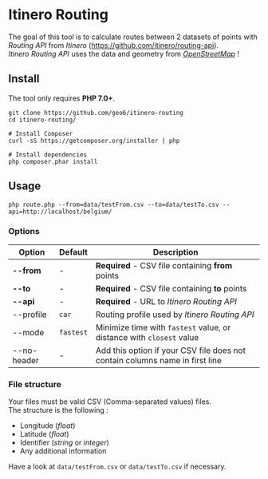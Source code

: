 # Itinero Routing

The goal of this tool is to calculate routes between 2 datasets of points with *Routing API* from *Itinero* (<https://github.com/itinero/routing-api>).  
*Itinero Routing API* uses the data and geometry from [*OpenStreetMap*](https://openstreetmap.org/) !

## Install

The tool only requires **PHP 7.0+**.

```
git clone https://github.com/geo6/itinero-routing
cd itinero-routing/

# Install Composer
curl -sS https://getcomposer.org/installer | php

# Install dependencies
php composer.phar install
```

## Usage

```
php route.php --from=data/testFrom.csv --to=data/testTo.csv --api=http://localhost/belgium/
```

### Options

| Option      | Default   | Description                                                                  |
|-------------|-----------|------------------------------------------------------------------------------|
| **--from**  | -         | **Required** - CSV file containing **from** points                           |
| **--to**    | -         | **Required** - CSV file containing **to** points                             |
| **--api**   | -         | **Required** - URL to *Itinero Routing API*                                  |
| --profile   | `car`     | Routing profile used by *Itinero Routing API*                                |
| --mode      | `fastest` | Minimize time with `fastest` value, or distance with `closest` value         |
| --no-header | -         | Add this option if your CSV file does not contain columns name in first line |

### File structure

Your files must be valid CSV (Comma-separated values) files.  
The structure is the following :
- Longitude (*float*)
- Latitude (*float*)
- Identifier (*string* or *integer*)
- Any additional information

Have a look at `data/testFrom.csv` or `data/testTo.csv` if necessary.
